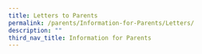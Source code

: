 ```yaml
---
title: Letters to Parents
permalink: /parents/Information-for-Parents/Letters/
description: ""
third_nav_title: Information for Parents
---
```

